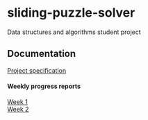 # sliding-puzzle-solver
Data structures and algorithms student project

## Documentation
[Project specification](https://github.com/akskokki/sliding-puzzle-solver/blob/main/docs/specification.md)
#### Weekly progress reports
[Week 1](https://github.com/akskokki/sliding-puzzle-solver/blob/main/docs/week1.md)  
[Week 2](https://github.com/akskokki/sliding-puzzle-solver/blob/main/docs/week2.md)